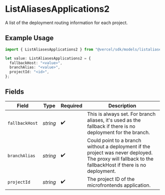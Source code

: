 # ListAliasesApplications2

A list of the deployment routing information for each project.

## Example Usage

```typescript
import { ListAliasesApplications2 } from "@vercel/sdk/models/listaliasesop.js";

let value: ListAliasesApplications2 = {
  fallbackHost: "<value>",
  branchAlias: "<value>",
  projectId: "<id>",
};
```

## Fields

| Field                                                                                                                                                  | Type                                                                                                                                                   | Required                                                                                                                                               | Description                                                                                                                                            |
| ------------------------------------------------------------------------------------------------------------------------------------------------------ | ------------------------------------------------------------------------------------------------------------------------------------------------------ | ------------------------------------------------------------------------------------------------------------------------------------------------------ | ------------------------------------------------------------------------------------------------------------------------------------------------------ |
| `fallbackHost`                                                                                                                                         | *string*                                                                                                                                               | :heavy_check_mark:                                                                                                                                     | This is always set. For branch aliases, it's used as the fallback if there is no deployment for the branch.                                            |
| `branchAlias`                                                                                                                                          | *string*                                                                                                                                               | :heavy_check_mark:                                                                                                                                     | Could point to a branch without a deployment if the project was never deployed. The proxy will fallback to the fallbackHost if there is no deployment. |
| `projectId`                                                                                                                                            | *string*                                                                                                                                               | :heavy_check_mark:                                                                                                                                     | The project ID of the microfrontends application.                                                                                                      |